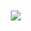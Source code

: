 ᅠ ᅠᅠ

ᅠ ᅠᅠ

ᅠ ᅠᅠᅠ ᅠᅠᅠ ᅠᅠᅠᅠ<img src="https://i.pinimg.com/originals/f8/aa/fd/f8aafd262dffab89b0f13259a2f29fce.gif">
ᅠ ᅠᅠᅠ ᅠᅠ
ᅠ ᅠᅠ
ᅠ ᅠᅠ
ᅠ ᅠᅠ
